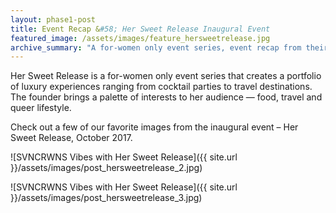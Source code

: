 ```yaml
---
layout: phase1-post
title: Event Recap &#58; Her Sweet Release Inaugural Event
featured_image: /assets/images/feature_hersweetrelease.jpg
archive_summary: "A for-women only event series, event recap from their inaugural event"
---
```


Her Sweet Release is a for-women only event series that creates a portfolio of luxury experiences ranging from cocktail parties to travel destinations.  The founder brings a palette of interests to her audience &mdash; food, travel and queer lifestyle.  

Check out a few of our favorite images from the inaugural event &ndash; Her Sweet Release, October 2017.

![SVNCRWNS Vibes with Her Sweet Release]({{ site.url }}/assets/images/post_hersweetrelease_2.jpg)

![SVNCRWNS Vibes with Her Sweet Release]({{ site.url }}/assets/images/post_hersweetrelease_3.jpg)
